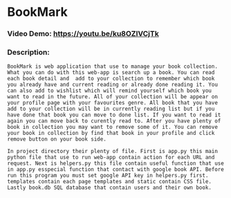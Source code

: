 # BookMark
### Video Demo: https://youtu.be/ku8OZlVCjTk
### Description:
    BookMark is web application that use to manage your book collection. What you can do with this web-app is search up a book. You can read each book detail and  add to your collection to remember which book you already have and current reading or already done reading it. You can also add to wishlist which will remind yourself which book you want to read in the future. All of your collection will be appear on your profile page with your favourites genre. All book that you have add to your collection will be in currently reading list but if you have done that book you can move to done list. If you want to read it again you can move back to curently read to. After you have plenty of book in collection you may want to remove some of it. You can remove your book in collection by find that book in your profile and click remove button on your book side.

    In project directory their plenty of file. First is app.py this main python file that use to run web-app contain action for each URL and request. Next is helpers.py this file contain useful function that use in app.py esspecial function that contact with google book API. Before run this program you must set google API key in helpers.py first. templates contain each page templates and static contain CSS file. Lastly book.db SQL database that contain users and their own book.
